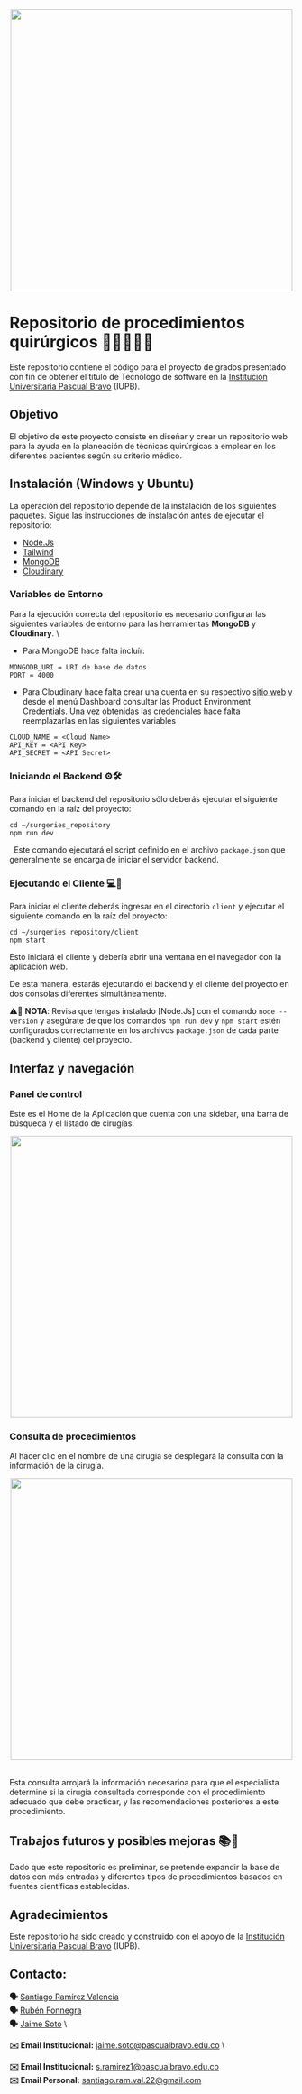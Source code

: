 

<center> <img src="Images/iupb_logo.png" width="500px"/> </center>

# Repositorio de procedimientos quirúrgicos 💉👨‍⚕️👩‍⚕️

Este repositorio contiene el código para el proyecto de grados presentado con fin de obtener el título de Tecnólogo de software en la [Institución Universitaria Pascual Bravo](https://pascualbravo.edu.co/) (IUPB).

## Objetivo

El objetivo de este proyecto consiste en diseñar y crear un repositorio web para la ayuda en la planeación de técnicas quirúrgicas a emplear en los diferentes pacientes según su criterio médico. 

## Instalación (Windows y Ubuntu)

La operación del repositorio depende de la instalación de los siguientes paquetes. Sigue las instrucciones de instalación antes de ejecutar el repositorio:  

 - [Node.Js](https://nodejs.org/es) 
 - [Tailwind](https://tailwindcss.com/)
 - [MongoDB](https://www.mongodb.com/)
 - [Cloudinary](https://cloudinary.com/)

### Variables de Entorno

Para la ejecución correcta del repositorio es necesario configurar las siguientes variables de entorno para las herramientas **MongoDB** y **Cloudinary**. \

- Para MongoDB hace falta incluír:
```
MONGODB_URI = URI de base de datos
PORT = 4000
```

- Para Cloudinary hace falta crear una cuenta en su respectivo [sitio web](https://cloudinary.com/) y desde el menú Dashboard consultar las Product Environment Credentials. Una vez obtenidas las credenciales hace falta reemplazarlas en las siguientes variables

```
CLOUD_NAME = <Cloud Name>
API_KEY = <API Key> 
API_SECRET = <API Secret>
```

### Iniciando el Backend ⚙️🛠️

Para iniciar el backend del repositorio sólo deberás ejecutar el siguiente comando en la raíz del proyecto:

```
cd ~/surgeries_repository
npm run dev
```
 
Este comando ejecutará el script definido en el archivo ```package.json``` que generalmente se encarga de iniciar el servidor backend.


### Ejecutando el Cliente 💻📱

Para iniciar el cliente deberás ingresar en el directorio ```client``` y ejecutar el siguiente comando en la raíz del proyecto:

```
cd ~/surgeries_repository/client
npm start
```

Esto iniciará el cliente y debería abrir una ventana en el navegador con la aplicación web.

De esta manera, estarás ejecutando el backend y el cliente del proyecto en dos consolas diferentes simultáneamente.


⚠️📢 **NOTA**: Revisa que tengas instalado [Node.Js] con el comando ```node --version``` y asegúrate de que los comandos ```npm run dev``` y ```npm start``` estén configurados correctamente en los archivos ```package.json``` de cada parte (backend y cliente) del proyecto.

## Interfaz y navegación

### Panel de control

Este es el Home de la Aplicación que cuenta con una sidebar, una barra de búsqueda y el listado de cirugías.

<center> <img src="Images/Home.png" width="500px"/> </center>

### Consulta de procedimientos 

Al hacer clic en el nombre de una cirugía se desplegará la consulta con la información de la cirugía.

<center> <img src="Images/consulta.png" width="500px"/> </center>

\
Esta consulta arrojará la información necesarioa para que el especialista determine si la cirugía consultada corresponde con el procedimiento adecuado que debe practicar, y las recomendaciones posteriores a este procedimiento.


## Trabajos futuros y posibles mejoras 📚🚀

Dado que este repositorio es preliminar, se pretende expandir la base de datos con más entradas y diferentes tipos de procedimientos basados en fuentes científicas establecidas.


## Agradecimientos

Este repositorio ha sido creado y construido con el apoyo de la [Institución Universitaria Pascual Bravo](https://pascualbravo.edu.co/) (IUPB).


<!--
## Licencia


Este tema lo podemos tratar. Yo sugeriría CC-BY-NC 4.0, pero podemos mirarlo luego.
-->


## Contacto:

**🗣️** [Santiago Ramírez Valencia](https://github.com/SnNig1) \
**🗣️** [Rubén Fonnegra](https://github.com/rubenfonnegra) \
**🗣️** [Jaime Soto](https://github.com/jaimesoto) \ 

**✉️ Email Institucional:** jaime.soto@pascualbravo.edu.co \


**✉️ Email Institucional:** s.ramirez1@pascualbravo.edu.co \
**✉️ Email Personal:** santiago.ram.val.22@gmail.com 



